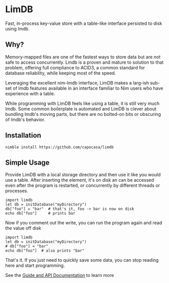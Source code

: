 LimDB
=====

Fast, in-process key-value store with a table-like interface persisted to disk using lmdb.

Why?
----

Memory-mapped files are one of the fastest ways to store data but are not safe to
access concurrently. Lmdb is a proven and mature to solution to that problem,
offering full compliance to ACID3, a common standard for database reliability, while
keeping most of the speed.

Leveraging the excellent nim-lmdb interface, LimDB makes a larg-ish sub-set of lmdb features
available in an interface familiar to Nim users who have experience with a table.

While programming with LimDB feels like using a table, it is still very much lmdb.
Some common boilerplate is automated and LimDB is clever about bundling lmdb's moving
parts, but there are no bolted-on bits or obscuring of lmdb's behavior.

Installation
------------

    nimble install https://github.com/capocasa/limdb

Simple Usage
------------

Provide LimDB with a local storage directory and then use it like you would use a table. After
inserting the element, it's on disk an can be accessed even after the program is restarted,
or concurrently by different threads or processes.

    import limdb
    let db = initDatabase("myDirectory")
    db["foo"] = "bar"  # that's it, foo -> bar is now on disk
    echo db["foo"]     # prints bar

Now if you comment out the write, you can run the program again and read the value off disk
    
    import limdb
    let db = initDatabase("myDirectory")
    # db["foo"] = "bar"
    echo db["foo"]  # also prints "bar"

That's it. If you just need to quickly save some data, you can stop reading here and start programming.

See the [Guide and API Documentation](https://capocasa.github.io/limdb/limdb.html) to learn more

